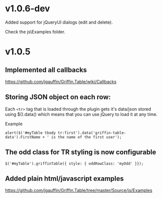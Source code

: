 # v1.0.6-dev

Added support for jQueryUI dialogs (edit and delete).

Check the js\Examples folder.


# v1.0.5

## Implemented all callbacks

https://github.com/jgauffin/Griffin.Table/wiki/Callbacks

## Storing JSON object on each row:

Each `<tr>` tag that is loaded through the plugin gets it's data/json stored using $().data() which means that you can use jQuery to load it at any time.

Example

    alert($('#myTable tbody tr:first').data('griffin-table-data').FirstName + ' is the name of the first user');
    
## The odd class for TR styling is now configurable

    $('#myTable').griffinTable({ style: { oddRowClass: 'myOdd' }});
    
## Added plain html/javascript examples

https://github.com/jgauffin/Griffin.Table/tree/master/Source/js/Examples
